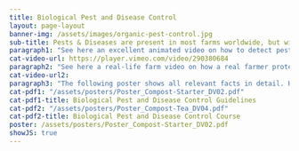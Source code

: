 ```yaml
---
title: Biological Pest and Disease Control
layout: page-layout
banner-img: /assets/images/organic-pest-control.jpg
sub-title: Pests & Diseases are present in most farms worldwide, but with simple measures and practices one can reduce them significantly.  
paragraph1: "See here an excellent animated video on how to detect pests & diseases and also different options to control pests & diseases without using pesticides:"
cat-video-url: https://player.vimeo.com/video/290380684
paragraph2: "See here a real-life farm video on how a real farmer protects his crop from pests & diseases using various organic possibilities:" 
cat-video-url2:
paragraph3: "The following poster shows all relevant facts in detail. Have a look at it:"
cat-pdf1: "/assets/posters/Poster_Compost-Starter_DV02.pdf"
cat-pdf1-title: Biological Pest and Disease Control Guidelines
cat-pdf2: "/assets/posters/Poster_Compost-Tea_DV04.pdf"
cat-pdf2-title: Biological Pest and Disease Control Course
poster: /assets/posters/Poster_Compost-Starter_DV02.pdf
showJS: true
---
```

